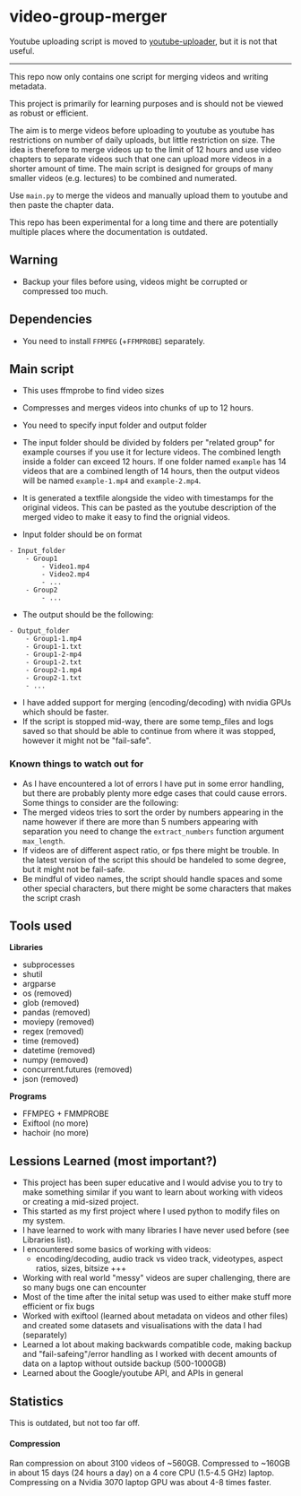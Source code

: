 # video-group-merger

Youtube uploading script is moved to [youtube-uploader](https://github.com/mnbvmnbv2/youtube-uploader), but 
it is not that useful.

---

This repo now only contains one script for merging videos and writing metadata.

This project is primarily for learning purposes and is should not be viewed as robust or efficient.

The aim is to merge videos before uploading to youtube as youtube has restrictions on number of daily uploads,
but little restriction on size. The idea is therefore to merge videos up to the limit of 12 hours and use
video chapters to separate videos such that one can upload more videos in a shorter amount of time.
The main script is designed for groups of many smaller videos (e.g. lectures) to be combined and numerated.

Use `main.py` to merge the videos and manually upload them to youtube and then paste the chapter data. 

This repo has been experimental for a long time and there are potentially multiple places where the 
documentation is outdated.

## Warning
- Backup your files before using, videos might be corrupted or compressed too much.

## Dependencies
- You need to install `FFMPEG` (+`FFMPROBE`) separately.

## Main script
- This uses ffmprobe to find video sizes
- Compresses and merges videos into chunks of up to 12 hours.

- You need to specify input folder and output folder
- The input folder should be divided by folders per "related group" for example courses if you use it for
lecture videos. The combined length inside a folder can exceed 12 hours. If one folder named `example` has
14 videos that are a combined length of 14 hours, then the output videos will be named `example-1.mp4` and 
`example-2.mp4`.
- It is generated a textfile alongside the video with timestamps for the original videos. This can be pasted
as the youtube description of the merged video to make it easy to find the orignial videos.

- Input folder should be on format
```
- Input_folder
    - Group1
        - Video1.mp4
        - Video2.mp4
        - ...
    - Group2
        - ...
```
- The output should be the following:
```
- Output_folder
    - Group1-1.mp4
    - Group1-1.txt
    - Group1-2-mp4
    - Group1-2.txt
    - Group2-1.mp4
    - Group2-1.txt
    - ...
```
- I have added support for merging (encoding/decoding) with nvidia GPUs which should be faster.
- If the script is stopped mid-way, there are some temp_files and logs saved so that should be able to 
continue from where it was stopped, however it might not be "fail-safe".

### Known things to watch out for
- As I have encountered a lot of errors I have put in some error handling, but there are probably plenty more
edge cases that could cause errors. Some things to consider are the following:
- The merged videos tries to sort the order by numbers appearing in the name however if there are more than
5 numbers appearing with separation you need to change the `extract_numbers` function argument `max_length`.
- If videos are of different aspect ratio, or fps there might be trouble. In the latest version of the script
this should be handeled to some degree, but it might not be fail-safe.
- Be mindful of video names, the script should handle spaces and some other special characters, but there 
might be some characters that makes the script crash

## Tools used
**Libraries**
- subprocesses
- shutil
- argparse
- os (removed)
- glob (removed)
- pandas (removed)
- moviepy (removed)
- regex (removed)
- time (removed)
- datetime (removed)
- numpy (removed)
- concurrent.futures (removed)
- json (removed)

**Programs**
- FFMPEG + FMMPROBE
- Exiftool (no more)
- hachoir (no more)

## Lessions Learned (most important?)
- This project has been super educative and I would advise you to try to make something similar if you want
to learn about working with videos or creating a mid-sized project.
- This started as my first project where I used python to modify files on my system.
- I have learned to work with many libraries I have never used before (see Libraries list).
- I encountered some basics of working with videos:
    - encoding/decoding, audio track vs video track, videotypes, aspect ratios, sizes, bitsize +++
- Working with real world "messy" videos are super challenging, there are so many bugs one can encounter
- Most of the time after the inital setup was used to either make stuff more efficient or fix bugs
- Worked with exiftool (learned about metadata on videos and other files) and created some datasets and
visualisations with the data I had (separately)
- Learned a lot about making backwards compatible code, making backup and "fail-safeing"/error handling as
I worked with decent amounts of data on a laptop without outside backup (500-1000GB)
- Learned about the Google/youtube API, and APIs in general

## Statistics
This is outdated, but not too far off.

#### Compression
Ran compression on about 3100 videos of ~560GB. Compressed to ~160GB in about 15 days (24 hours a day) on a 4
core CPU (1.5-4.5 GHz) laptop.
Compressing on a Nvidia 3070 laptop GPU was about 4-8 times faster.

